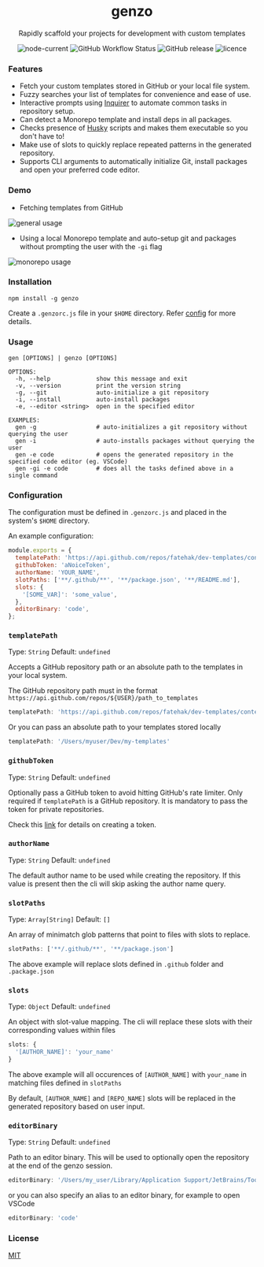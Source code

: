 <div align="center">
 <h1>genzo</h1>
  <p>
    Rapidly scaffold your projects for development with custom templates
  </p>
</div>

<div align="center">
  <img src="https://img.shields.io/node/v/genzo" alt="node-current" />
  <img alt="GitHub Workflow Status" src="https://img.shields.io/github/actions/workflow/status/fatehak/genzo-cli/validate_build.yaml">
  <img src="https://img.shields.io/github/v/release/fatehak/genzo-cli" alt="GitHub release" />
  <img src="https://img.shields.io/npm/l/genzo" alt="licence" />
</div>

### Features

- Fetch your custom templates stored in GitHub or your local file system.
- Fuzzy searches your list of templates for convenience and ease of use.
- Interactive prompts using [Inquirer](https://www.npmjs.com/package/inquirer) to automate common tasks in repository setup.
- Can detect a Monorepo template and install deps in all packages.
- Checks presence of [Husky](https://www.npmjs.com/package/husky) scripts and makes them executable so you don't have to!
- Make use of slots to quickly replace repeated patterns in the generated repository.
- Supports CLI arguments to automatically initialize Git, install packages and open your preferred code editor.

### Demo

- Fetching templates from GitHub

![general usage](https://images2.imgbox.com/27/68/DqPhlgQc_o.gif)

- Using a local Monorepo template and auto-setup git and packages without prompting the user with the `-gi` flag

![monorepo usage](https://images2.imgbox.com/bd/12/7Qwxmkql_o.gif)

### Installation

```shell
npm install -g genzo
```

Create a `.genzorc.js` file in your `$HOME` directory. Refer [config](#configuration) for more details.

### Usage

```console
gen [OPTIONS] | genzo [OPTIONS]

OPTIONS:
  -h, --help             show this message and exit
  -v, --version          print the version string
  -g, --git              auto-initialize a git repository
  -i, --install          auto-install packages
  -e, --editor <string>  open in the specified editor

EXAMPLES:
  gen -g                 # auto-initializes a git repository without querying the user
  gen -i                 # auto-installs packages without querying the user
  gen -e code            # opens the generated repository in the specified code editor (eg. VSCode)
  gen -gi -e code        # does all the tasks defined above in a single command
```

### Configuration

The configuration must be defined in `.genzorc.js` and placed in the system's `$HOME` directory.

An example configuration:

```js
module.exports = {
  templatePath: 'https://api.github.com/repos/fatehak/dev-templates/contents/templates',
  githubToken: 'aNoiceToken',
  authorName: 'YOUR_NAME',
  slotPaths: ['**/.github/**', '**/package.json', '**/README.md'],
  slots: {
    '[SOME_VAR]': 'some_value',
  },
  editorBinary: 'code',
};
```

### `templatePath`

Type: `String` Default: `undefined`

Accepts a GitHub repository path or an absolute path to the templates in your local system.

The GitHub repository path must in the format `https://api.github.com/repos/${USER}/path_to_templates`

```js
templatePath: 'https://api.github.com/repos/fatehak/dev-templates/contents/templates'
```

Or you can pass an absolute path to your templates stored locally

```js
templatePath: '/Users/myuser/Dev/my-templates'
```

### `githubToken`

Type: `String` Default: `undefined`

Optionally pass a GitHub token to avoid hitting GitHub's rate limiter. Only required if `templatePath` is a GitHub repository. It is mandatory to pass the token for private repositories.

Check this [link](https://docs.github.com/en/authentication/keeping-your-account-and-data-secure/creating-a-personal-access-token) for details on creating a token.

### `authorName`

Type: `String` Default: `undefined`

The default author name to be used while creating the repository. If this value is present then the cli will skip asking the author name query.

### `slotPaths`

Type: `Array[String]` Default: `[]`

An array of minimatch glob patterns that point to files with slots to replace.

```js
slotPaths: ['**/.github/**', '**/package.json']
```

The above example will replace slots defined in `.github` folder and `.package.json`

### `slots`

Type: `Object` Default: `undefined`

An object with slot-value mapping. The cli will replace these slots with their corresponding values within files

```js
slots: {
  '[AUTHOR_NAME]': 'your_name'
}
```

The above example will all occurences of `[AUTHOR_NAME]` with `your_name` in matching files defined in `slotPaths`

By default, `[AUTHOR_NAME]` and `[REPO_NAME]` slots will be replaced in the generated repository based on user input.

### `editorBinary`

Type: `String` Default: `undefined`

Path to an editor binary. This will be used to optionally open the repository at the end of the genzo session.

```js
editorBinary: '/Users/my_user/Library/Application Support/JetBrains/Toolbox/scripts/webstorm'
```

or you can also specify an alias to an editor binary, for example to open VSCode

```js
editorBinary: 'code'
```

### License

[MIT](./LICENSE)
